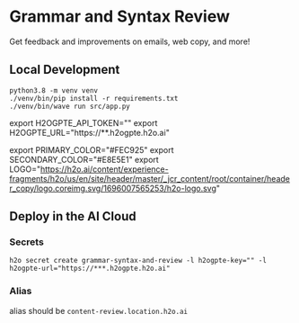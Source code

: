 # Grammar and Syntax Review

Get feedback and improvements on emails, web copy, and more!

## Local Development
```shell script
python3.8 -m venv venv
./venv/bin/pip install -r requirements.txt
./venv/bin/wave run src/app.py
```

export H2OGPTE_API_TOKEN=""
export H2OGPTE_URL="https://**.h2ogpte.h2o.ai"

export PRIMARY_COLOR="#FEC925"
export SECONDARY_COLOR="#E8E5E1"
export LOGO="https://h2o.ai/content/experience-fragments/h2o/us/en/site/header/master/_jcr_content/root/container/header_copy/logo.coreimg.svg/1696007565253/h2o-logo.svg"

## Deploy in the AI Cloud

### Secrets
```
h2o secret create grammar-syntax-and-review -l h2ogpte-key="" -l h2ogpte-url="https://***.h2ogpte.h2o.ai"
```

### Alias
alias should be `content-review.location.h2o.ai`
